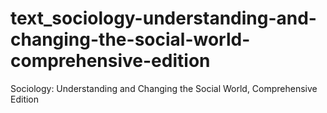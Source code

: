# text_sociology-understanding-and-changing-the-social-world-comprehensive-edition
Sociology: Understanding and Changing the Social World, Comprehensive Edition

